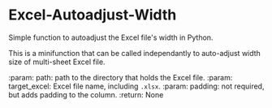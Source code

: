 # Excel-Autoadjust-Width
Simple function to autoadjust the Excel file's width in Python.


This is a minifunction that can be called independantly to auto-adjust width size of multi-sheet Excel file. 

:param: path: path to the directory that holds the Excel file.
:param: target_excel: Excel file name, including `.xlsx`.
:param: padding: not required, but adds padding to the column.
:return: None
